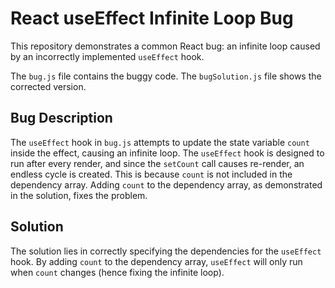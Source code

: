 # React useEffect Infinite Loop Bug
This repository demonstrates a common React bug: an infinite loop caused by an incorrectly implemented `useEffect` hook. 

The `bug.js` file contains the buggy code. The `bugSolution.js` file shows the corrected version.

## Bug Description
The `useEffect` hook in `bug.js` attempts to update the state variable `count` inside the effect, causing an infinite loop. The `useEffect` hook is designed to run after every render, and since the `setCount` call causes re-render, an endless cycle is created. This is because `count` is not included in the dependency array.  Adding `count` to the dependency array, as demonstrated in the solution, fixes the problem. 

## Solution
The solution lies in correctly specifying the dependencies for the `useEffect` hook. By adding `count` to the dependency array, `useEffect` will only run when `count` changes (hence fixing the infinite loop).